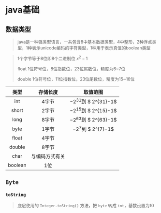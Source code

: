 # java基础

## 数据类型

> java是一种强类型语言，一共包含8中基本数据类型，4中整形，2种浮点类型，1种表示unicode编码的字符类型，1种用于表示真值的boolean类型

> 1个字节等于8位即8个二进制位 $x^2-1$
>
> float 1位符号位，8位指数位，23位尾数位，精度为6~7位
>
> double 1位符号位，11位指数位，23位尾数位，精度为15~16位

|  类型  |    存储长度    |        取值范围         |
| :-----: | :------------: | :---------------------: |
|   int   |     4字节      | $-2^{31}$到 $ 2^{31}-1$ |
|  short  |     2字节      | $-2^{15}$到 $ 2^{15}-1$ |
|  long   |     8字节      | $-2^{63}$到 $ 2^{63}-1$ |
|  byte   |     1字节      |  $-2^{7}$到 $ 2^{7}-1$  |
|  float  |     4字节      |                         |
| double  |     8字节      |                         |
|  char   | 与编码方式有关 |                         |
| boolean |      1位       |                         |




## `Byte`

### `toString`

> 底层使用的 `Integer.toString()` 方法，把 `byte` 转成 `int`，基数设置为10

